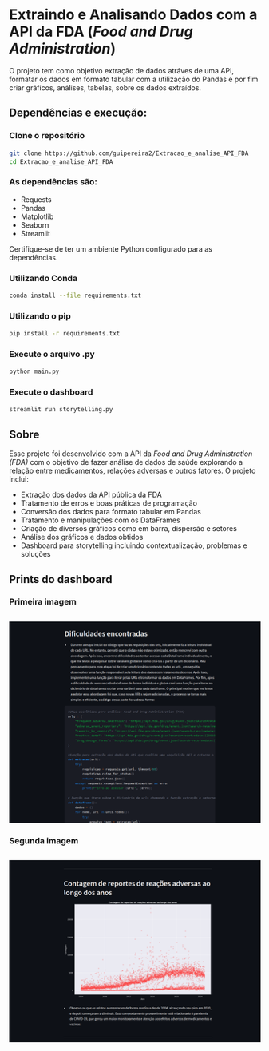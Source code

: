 # Extraindo e Analisando Dados com a API da FDA (*Food and Drug Administration*) 

O projeto tem como objetivo extração de dados atráves de uma API, formatar os dados em formato tabular com a utilização do Pandas e por fim criar gráficos, análises, tabelas, sobre os dados extraídos.

## Dependências e execução: 

### Clone o repositório
```bash 
git clone https://github.com/guipereira2/Extracao_e_analise_API_FDA
cd Extracao_e_analise_API_FDA
```
### As dependências são: 

- Requests
- Pandas
- Matplotlib
- Seaborn
- Streamlit

Certifique-se de ter um ambiente Python configurado para as dependências.

### Utilizando Conda 
```bash
conda install --file requirements.txt
```
### Utilizando o pip  
```bash
pip install -r requirements.txt
```

### Execute o arquivo .py 
```bash
python main.py
```

### Execute o dashboard
```bash
streamlit run storytelling.py
```

## Sobre 

Esse projeto foi desenvolvido com a API da *Food and Drug Administration (FDA)* com o objetivo de fazer análise de dados de saúde explorando a relação entre medicamentos, relações adversas e outros fatores. 
O projeto inclui: 

- Extração dos dados da API pública da FDA
- Tratamento de erros e boas práticas de programação
- Conversão dos dados para formato tabular em Pandas
- Tratamento e manipulações com os DataFrames
- Criação de diversos gráficos como em barra, dispersão e setores
- Análise dos gráficos e dados obtidos
- Dashboard para storytelling incluindo contextualização, problemas e soluções

## Prints do dashboard
### Primeira imagem
##
![](prints/imagem2.png)
### Segunda imagem
##
![](prints/imagem3.png) 

